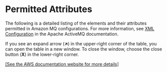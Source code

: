 # Permitted Attributes<a name="permitted-attributes"></a>

The following is a detailed listing of the elements and their attributes permitted in Amazon MQ configurations\. For more information, see [XML Configuration](http://activemq.apache.org/xml-configuration.html) in the Apache ActiveMQ documentation\.

If you see an expand arrow \(**↗**\) in the upper\-right corner of the table, you can open the table in a new window\. To close the window, choose the close button \(**X**\) in the lower\-right corner\.

[\[See the AWS documentation website for more details\]](http://docs.aws.amazon.com/amazon-mq/latest/developer-guide/permitted-attributes.html)